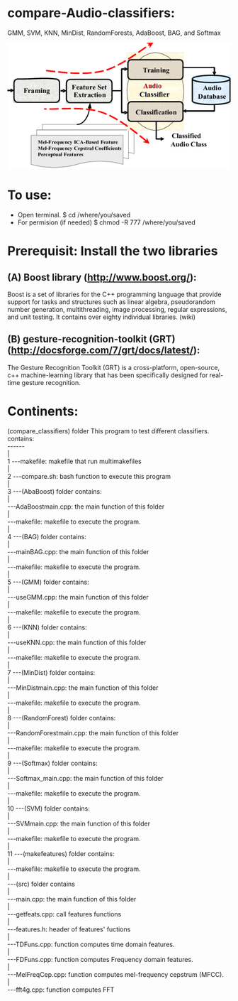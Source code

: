 # compare-Audio-classifiers:
GMM, SVM, KNN, MinDist, RandomForests, AdaBoost, BAG, and Softmax

![alt text](https://github.com/hjleed/compare-Audio-classifiers-cpp/blob/master/gg.png)

# To use:
* Open terminal. 
   $ cd /where/you/saved
* For permision (if needed)
   $ chmod -R 777 /where/you/saved
   
# Prerequisit: Install the two libraries

(A) Boost library (http://www.boost.org/):
--------------
Boost is a set of libraries for the C++ programming language that provide support for tasks and structures such as linear algebra, pseudorandom number generation, multithreading, image processing, regular expressions, and unit testing. It contains over eighty individual libraries. (wiki)

(B) gesture-recognition-toolkit (GRT) (http://docsforge.com/7/grt/docs/latest/):
-------------------------
The Gesture Recognition Toolkit (GRT) is a cross-platform, open-source, c++ machine-learning library that has been specifically designed for real-time gesture recognition.


# Continents:
 (compare_classifiers) folder
     This program to test different classifiers.
     contains:<br>
     ------ <br>
         | <br>
    1  ---makefile: makefile that run multimakefiles <br>
         | <br>
    2  ---compare.sh: bash function to execute this program <br>
         | <br>
    3  ---(AbaBoost) folder contains:<br>
             | <br>
              ---AdaBoostmain.cpp: the main function of this folder <br>
             | <br>
              ---makefile: makefile to execute the program. <br>
        | <br>
    4  ---(BAG) folder contains: <br>
             | <br>
              ---mainBAG.cpp: the main function of this folder <br>
             | <br>
              ---makefile: makefile to execute the program. <br>
         | <br>
    5  ---(GMM) folder contains: <br>
             | <br>
              ---useGMM.cpp: the main function of this folder <br>
             | <br>
              ---makefile: makefile to execute the program. <br>
         | <br>
    6  ---(KNN) folder contains: <br>
             | <br>
              ---useKNN.cpp: the main function of this folder <br>
             | <br>
              ---makefile: makefile to execute the program. <br>
         | <br>
    7  ---(MinDist) folder contains: <br>
             | <br>
              ---MinDistmain.cpp: the main function of this folder <br>
             | <br>
              ---makefile: makefile to execute the program. <br>
         | <br>
    8  ---(RandomForest) folder contains: <br>
             | <br>
              ---RandomForestmain.cpp: the main function of this folder <br>
             | <br>
              ---makefile: makefile to execute the program. <br>
         | <br>
    9  ---(Softmax) folder contains: <br>
             | <br>
              ---Softmax_main.cpp: the main function of this folder <br>
             | <br>
              ---makefile: makefile to execute the program. <br>
         | <br>
    10  ---(SVM) folder contains: <br>
             | <br>
              ---SVMmain.cpp: the main function of this folder <br>
             | <br>
              ---makefile: makefile to execute the program. <br>
         | <br>
    11  ---(makefeatures) folder contains: <br>
             | <br>
             ---makefile: makefile to execute the program. <br>
             | <br>
             ---(src) folder contains <br>
                 | <br>
                 ---main.cpp: the main function of this folder <br>
                 | <br>
                 ---getfeats.cpp: call features functions <br>
                | <br>
                 ---features.h:  header of features' fuctions <br>
                | <br>
                 ---TDFuns.cpp: function computes time domain features. <br>
                | <br>
                 ---FDFuns.cpp: function computes Frequency domain features. <br>
                | <br>
                 ---MelFreqCep.cpp: function computes mel-frequency cepstrum (MFCC). <br>
                | <br>
                 ---fft4g.cpp: function computes FFT <br>
